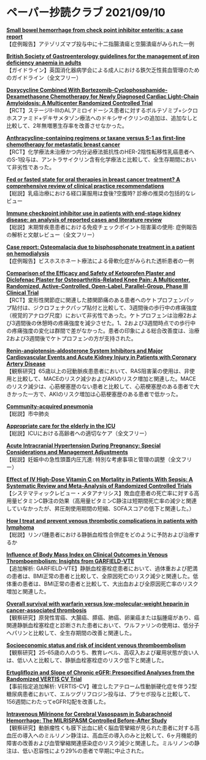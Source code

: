 # ペーパー抄読クラブ 2021/09/10

[**Small bowel hemorrhage from check point inhibitor enteritis: a case report**](https://pubmed.ncbi.nlm.nih.gov/34493214/)  
【症例報告】アテゾリズマブ投与中に十二指腸潰瘍と空腸潰瘍がみられた一例

[**British Society of Gastroenterology guidelines for the management of iron deficiency anaemia in adults**](https://pubmed.ncbi.nlm.nih.gov/34497146/)  
【ガイドライン】英国消化器病学会による成人における鉄欠乏性貧血管理のためのガイドライン（全文フリー）

[**Doxycycline Combined With Bortezomib-Cyclophosphamide-Dexamethasone Chemotherapy for Newly Diagnosed Cardiac Light-Chain Amyloidosis: A Multicenter Randomized Controlled Trial**](https://pubmed.ncbi.nlm.nih.gov/34503349/)  
【RCT】ステージII-IIIのALアミロイドーシス患者に対するボルテゾミブ+シクロホスファミド+デキサメタゾン療法へのドキシサイクリンの追加は、追加なしと比較して、2年無増悪生存率を改善させなかった。

[**Anthracycline-containing regimens or taxane versus S-1 as first-line chemotherapy for metastatic breast cancer**](https://pubmed.ncbi.nlm.nih.gov/34480096/)  
【RCT】化学療法未治療かつ内分泌療法抵抗性のHER-2陰性転移性乳癌患者へのS-1投与は、アントラサイクリン含有化学療法と比較して、全生存期間において非劣性であった。

[**Fed or fasted state for oral therapies in breast cancer treatment? A comprehensive review of clinical practice recommendations**](https://pubmed.ncbi.nlm.nih.gov/34500366/)  
【総説】乳癌治療における経口薬服用は食後?空腹時? 診療の推奨の包括的なレビュー

[**Immune checkpoint inhibitor use in patients with end-stage kidney disease: an analysis of reported cases and literature review**](https://pubmed.ncbi.nlm.nih.gov/34476087/)  
【総説】末期腎疾患患者における免疫チェックポイント阻害薬の使用: 症例報告の解析と文献レビュー（全文フリー）

[**Case report: Osteomalacia due to bisphosphonate treatment in a patient on hemodialysis**](https://pubmed.ncbi.nlm.nih.gov/34479496/)  
【症例報告】ビスホスホネート療法による骨軟化症がみられた透析患者の一例

[**Comparison of the Efficacy and Safety of Ketoprofen Plaster and Diclofenac Plaster for Osteoarthritis-Related Knee Pain: A Multicenter, Randomized, Active-Controlled, Open-Label, Parallel-Group, Phase III Clinical Trial**](https://pubmed.ncbi.nlm.nih.gov/34479761/)  
【RCT】変形性関節症に関連した膝関節痛のある患者へのケトプロフェンパップ貼付は、ジクロフェナクパップ貼付と比較して、3週間後の歩行中の疼痛強度（視覚的アナログ尺度）において非劣性であった。ケトプロフェンは治療2および3週間後の休憩時の疼痛強度を減少させた。1、2および3週間時点での歩行中の疼痛強度の変化は群間で差がなかった。患者の印象による総合改善度は、治療2および3週間後でケトプロフェンの方が支持された。

[**Renin-angiotensin-aldosterone System Inhibitors and Major Cardiovascular Events and Acute Kidney Injury in Patients with Coronary Artery Disease**](https://pubmed.ncbi.nlm.nih.gov/34496067/)  
【観察研究】65歳以上の冠動脈疾患患者において、RAS阻害薬の使用は、非使用と比較して、MACEのリスク減少およびAKIのリスク増加と関連した。MACEのリスク減少は、心筋梗塞歴のない患者と比較して、心筋梗塞歴のある患者で大きかった一方で、AKIのリスク増加は心筋梗塞歴のある患者で低かった。

[**Community-acquired pneumonia**](https://pubmed.ncbi.nlm.nih.gov/34481570/)  
【総説】市中肺炎

[**Appropriate care for the elderly in the ICU**](https://pubmed.ncbi.nlm.nih.gov/34487587/)  
【総説】ICUにおける高齢者への適切なケア（全文フリー）

[**Acute Intracranial Hypertension During Pregnancy: Special Considerations and Management Adjustments**](https://pubmed.ncbi.nlm.nih.gov/34494211/)  
【総説】妊娠中の急性頭蓋内圧亢進: 特別な考慮事項と管理の調整（全文フリー）

[**Effect of IV High-Dose Vitamin C on Mortality in Patients With Sepsis: A Systematic Review and Meta-Analysis of Randomized Controlled Trials**](https://pubmed.ncbi.nlm.nih.gov/34495877/)  
【システマティックレビュー・メタアナリシス】敗血症患者の死亡率に対する高用量ビタミンC静注の効果（高用量ビタミンC静注は短期間死亡率の減少と関連していなかったが、昇圧剤使用期間の短縮、SOFAスコアの低下と関連した。）

[**How I treat and prevent venous thrombotic complications in patients with lymphoma**](https://pubmed.ncbi.nlm.nih.gov/34479364/)  
【総説】リンパ腫患者における静脈血栓性合併症をどのように予防および治療するか

[**Influence of Body Mass Index on Clinical Outcomes in Venous Thromboembolism: Insights from GARFIELD-VTE**](https://pubmed.ncbi.nlm.nih.gov/34487616/)  
【追加解析: GARFIELD-VTE】静脈血栓塞栓症患者において、過体重および肥満の患者は、BMI正常の患者と比較して、全原因死亡のリスク減少と関連した。低体重の患者は、BMI正常の患者と比較して、大出血および全原因死亡率のリスク増加と関連した。

[**Overall survival with warfarin versus low-molecular-weight heparin in cancer-associated thrombosis**](https://pubmed.ncbi.nlm.nih.gov/34490999/)  
【観察研究】原発性胃癌、大腸癌、膵癌、肺癌、卵巣癌または脳腫瘍があり、癌関連静脈血栓塞栓症と診断された患者において、ワルファリンの使用は、低分子ヘパリンと比較して、全生存期間の改善と関連した。

[**Socioeconomic status and risk of incident venous thromboembolism**](https://pubmed.ncbi.nlm.nih.gov/34498381/)  
【観察研究】25-65歳の人のうち、教育レベル、高収入および雇用状態が良い人は、低い人と比較して、静脈血栓塞栓症のリスク低下と関連した。

[**Ertugliflozin and Slope of Chronic eGFR: Prespecified Analyses from the Randomized VERTIS CV Trial**](https://pubmed.ncbi.nlm.nih.gov/34497110/)  
【事前指定追加解析: VERTIS-CV】確立したアテローム性動脈硬化症を伴う2型糖尿病患者において、エルツグリフロジン投与は、プラセボ投与と比較して、156週間にわたってeGFR勾配を改善した。

[**Intravenous Milrinone for Cerebral Vasospasm in Subarachnoid Hemorrhage: The MILRISPASM Controlled Before-After Study**](https://pubmed.ncbi.nlm.nih.gov/34478028/)  
【観察研究】動脈瘤性くも膜下出血に続く脳血管攣縮が見られた患者に対する高血圧の導入へのミルリノン静注は、高血圧の導入のみと比較して、6ヶ月機能的障害の改善および血管攣縮関連感染症のリスク減少と関連した。ミルリノンの静注は、低い忍容性により29%の患者で早期に中止された。
